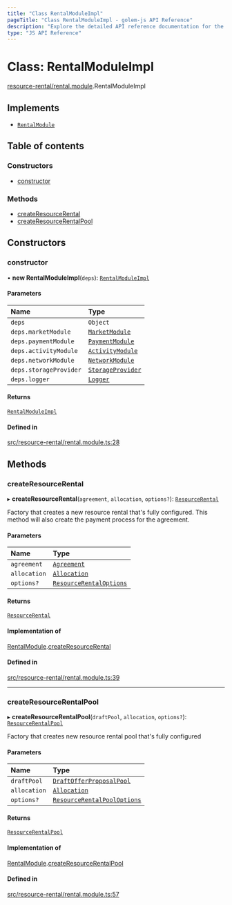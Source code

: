 ```yaml
---
title: "Class RentalModuleImpl"
pageTitle: "Class RentalModuleImpl - golem-js API Reference"
description: "Explore the detailed API reference documentation for the Class RentalModuleImpl within the golem-js SDK for the Golem Network."
type: "JS API Reference"
---
```

# Class: RentalModuleImpl

[resource-rental/rental.module](../modules/resource_rental_rental_module).RentalModuleImpl

## Implements

- [`RentalModule`](../interfaces/resource_rental_rental_module.RentalModule)

## Table of contents

### Constructors

- [constructor](resource_rental_rental_module.RentalModuleImpl#constructor)

### Methods

- [createResourceRental](resource_rental_rental_module.RentalModuleImpl#createresourcerental)
- [createResourceRentalPool](resource_rental_rental_module.RentalModuleImpl#createresourcerentalpool)

## Constructors

### constructor

• **new RentalModuleImpl**(`deps`): [`RentalModuleImpl`](resource_rental_rental_module.RentalModuleImpl)

#### Parameters

| Name | Type |
| :------ | :------ |
| `deps` | `Object` |
| `deps.marketModule` | [`MarketModule`](../interfaces/market_market_module.MarketModule) |
| `deps.paymentModule` | [`PaymentModule`](../interfaces/payment_payment_module.PaymentModule) |
| `deps.activityModule` | [`ActivityModule`](../interfaces/activity_activity_module.ActivityModule) |
| `deps.networkModule` | [`NetworkModule`](../interfaces/network_network_module.NetworkModule) |
| `deps.storageProvider` | [`StorageProvider`](../interfaces/shared_storage_provider.StorageProvider) |
| `deps.logger` | [`Logger`](../interfaces/shared_utils_logger_logger.Logger) |

#### Returns

[`RentalModuleImpl`](resource_rental_rental_module.RentalModuleImpl)

#### Defined in

[src/resource-rental/rental.module.ts:28](https://github.com/golemfactory/golem-js/blob/570126bc/src/resource-rental/rental.module.ts#L28)

## Methods

### createResourceRental

▸ **createResourceRental**(`agreement`, `allocation`, `options?`): [`ResourceRental`](resource_rental_resource_rental.ResourceRental)

Factory that creates a new resource rental that's fully configured.
This method will also create the payment process for the agreement.

#### Parameters

| Name | Type |
| :------ | :------ |
| `agreement` | [`Agreement`](market_agreement_agreement.Agreement) |
| `allocation` | [`Allocation`](payment_allocation.Allocation) |
| `options?` | [`ResourceRentalOptions`](../interfaces/resource_rental_resource_rental.ResourceRentalOptions) |

#### Returns

[`ResourceRental`](resource_rental_resource_rental.ResourceRental)

#### Implementation of

[RentalModule](../interfaces/resource_rental_rental_module.RentalModule).[createResourceRental](../interfaces/resource_rental_rental_module.RentalModule#createresourcerental)

#### Defined in

[src/resource-rental/rental.module.ts:39](https://github.com/golemfactory/golem-js/blob/570126bc/src/resource-rental/rental.module.ts#L39)

___

### createResourceRentalPool

▸ **createResourceRentalPool**(`draftPool`, `allocation`, `options?`): [`ResourceRentalPool`](resource_rental_resource_rental_pool.ResourceRentalPool)

Factory that creates new resource rental pool that's fully configured

#### Parameters

| Name | Type |
| :------ | :------ |
| `draftPool` | [`DraftOfferProposalPool`](market_draft_offer_proposal_pool.DraftOfferProposalPool) |
| `allocation` | [`Allocation`](payment_allocation.Allocation) |
| `options?` | [`ResourceRentalPoolOptions`](../interfaces/resource_rental_resource_rental_pool.ResourceRentalPoolOptions) |

#### Returns

[`ResourceRentalPool`](resource_rental_resource_rental_pool.ResourceRentalPool)

#### Implementation of

[RentalModule](../interfaces/resource_rental_rental_module.RentalModule).[createResourceRentalPool](../interfaces/resource_rental_rental_module.RentalModule#createresourcerentalpool)

#### Defined in

[src/resource-rental/rental.module.ts:57](https://github.com/golemfactory/golem-js/blob/570126bc/src/resource-rental/rental.module.ts#L57)
